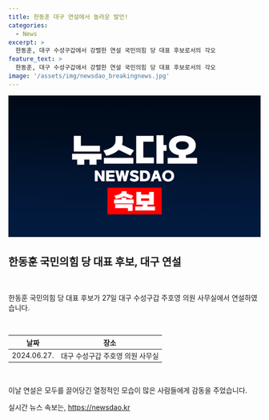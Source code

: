 ```yaml
---
title: 한동훈 대구 연설에서 놀라운 발언!
categories:
  - News
excerpt: >
  한동훈, 대구 수성구갑에서 강렬한 연설 국민의힘 당 대표 후보로서의 각오
feature_text: >
  한동훈, 대구 수성구갑에서 강렬한 연설 국민의힘 당 대표 후보로서의 각오
image: '/assets/img/newsdao_breakingnews.jpg'
---
```


<p><img src="/assets/img/newsdao_breakingnews.jpg" alt="implanttips 속보" /></p>

<h2 data-ke-size="size26">한동훈 국민의힘 당 대표 후보, 대구 연설</h2>

<p data-ke-size="size16">&nbsp;</p>

<p>한동훈 국민의힘 당 대표 후보가 27일 대구 수성구갑 주호영 의원 사무실에서 연설하였습니다.</p>

<p data-ke-size="size16">&nbsp;</p>

<table>
<thead>
<tr>
<th style="text-align: center;">날짜</th>
<th style="text-align: center;">장소</th>
</tr>
</thead>
<tbody>
<tr>
<td style="text-align: center;">2024.06.27.</td>
<td style="text-align: center;">대구 수성구갑 주호영 의원 사무실</td>
</tr>
</tbody>
</table>

<p data-ke-size="size16">&nbsp;</p>

<p>이날 연설은 모두를 끌어당긴 열정적인 모습이 많은 사람들에게 감동을 주었습니다.</p>
실시간 뉴스 속보는, <a href="https://newsdao.kr" rel="dofollow">https://newsdao.kr</a>


